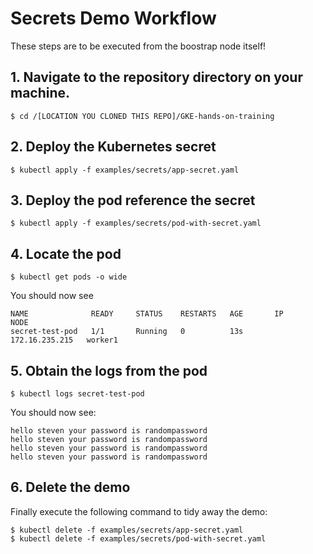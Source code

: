 # Secrets Demo Workflow

These steps are to be executed from the boostrap node itself!

## 1. Navigate to the repository directory on your machine.  

```
$ cd /[LOCATION YOU CLONED THIS REPO]/GKE-hands-on-training
```

## 2. Deploy the Kubernetes secret

```
$ kubectl apply -f examples/secrets/app-secret.yaml
```

## 3. Deploy the pod reference the secret

```
$ kubectl apply -f examples/secrets/pod-with-secret.yaml
```

## 4. Locate the pod

```
$ kubectl get pods -o wide
```

You should now see

```
NAME              READY     STATUS    RESTARTS   AGE       IP               NODE
secret-test-pod   1/1       Running   0          13s       172.16.235.215   worker1
```

## 5. Obtain the logs from the pod

```
$ kubectl logs secret-test-pod
```

You should now see:

```
hello steven your password is randompassword
hello steven your password is randompassword
hello steven your password is randompassword
hello steven your password is randompassword
```

## 6. Delete the demo

Finally execute the following command to tidy away the demo:

```
$ kubectl delete -f examples/secrets/app-secret.yaml
$ kubectl delete -f examples/secrets/pod-with-secret.yaml
```
